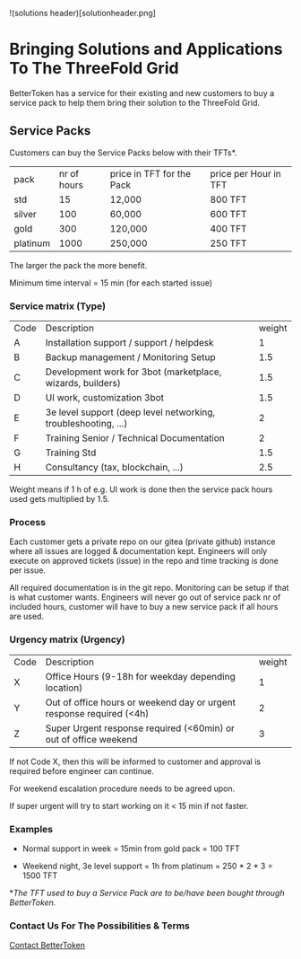 !(solutions header)[solutionheader.png]

# Bringing Solutions and Applications To The ThreeFold Grid

BetterToken has a service for their existing and new customers to buy a service pack to help them bring their solution to the ThreeFold Grid.

## Service Packs

Customers can buy the Service Packs below with their TFTs*.

<table>
  <tr>
    <td>pack</td>
    <td>nr of hours</td>
    <td>price in TFT for the Pack</td>
    <td>price per Hour in TFT</td>
  </tr>
  <tr>
    <td>std</td>
    <td>15</td>
    <td>12,000</td>
    <td>800 TFT</td>
  </tr>
  <tr>
    <td>silver</td>
    <td>100</td>
    <td>60,000</td>
    <td>600 TFT</td>
  </tr>
  <tr>
    <td>gold</td>
    <td>300</td>
    <td>120,000</td>
    <td>400 TFT</td>
  </tr>
  <tr>
    <td>platinum</td>
    <td>1000</td>
    <td>250,000</td>
    <td>250 TFT</td>
  </tr>
</table>


The larger the pack the more benefit.

Minimum time interval = 15 min (for each started issue)

### Service matrix (Type)

<table>
  <tr>
    <td>Code</td>
    <td>Description</td>
    <td>weight</td>
  </tr>
  <tr>
    <td>A</td>
    <td>Installation support / support / helpdesk</td>
    <td>1</td>
  </tr>
  <tr>
    <td>B</td>
    <td>Backup management / Monitoring Setup</td>
    <td>1.5</td>
  </tr>
  <tr>
    <td>C</td>
    <td>Development work for 3bot (marketplace, wizards, builders)</td>
    <td>1.5</td>
  </tr>
  <tr>
    <td>D</td>
    <td>UI work, customization 3bot</td>
    <td>1.5</td>
  </tr>
  <tr>
    <td>E</td>
    <td>3e level support (deep level networking, troubleshooting, ...)</td>
    <td>2</td>
  </tr>
  <tr>
    <td>F</td>
    <td>Training Senior / Technical Documentation</td>
    <td>2</td>
  </tr>
  <tr>
    <td>G</td>
    <td>Training Std</td>
    <td>1.5</td>
  </tr>
  <tr>
    <td>H</td>
    <td>Consultancy (tax, blockchain, ...)</td>
    <td>2.5</td>
  </tr>
</table>


Weight means if 1 h of e.g. UI work is done then the service pack hours used gets multiplied by 1.5.

### Process

Each customer gets a private repo on our gitea (private github) instance where all issues are logged & documentation kept. Engineers will only execute on approved tickets (issue) in the repo and time tracking is done per issue.

All required documentation is in the git repo. Monitoring can be setup if that is what customer wants. Engineers will never go out of service pack nr of included hours, customer will have to buy a new service pack if all hours are used.

### Urgency matrix (Urgency)

<table>
  <tr>
    <td>Code</td>
    <td>Description</td>
    <td>weight</td>
  </tr>
  <tr>
    <td>X</td>
    <td>Office Hours (9-18h for weekday depending location)</td>
    <td>1</td>
  </tr>
  <tr>
    <td>Y</td>
    <td>Out of office hours or weekend day or urgent response required (<4h)</td>
    <td>2</td>
  </tr>
  <tr>
    <td>Z</td>
    <td>Super Urgent response required (<60min) or out of office weekend</td>
    <td>3</td>
  </tr>
</table>


If not Code X, then this will be informed to customer and approval is required before engineer can continue.

For weekend escalation procedure needs to be agreed upon.

If super urgent will try to start working on it < 15 min if not faster.

### Examples

* Normal support in week = 15min from gold pack = 100 TFT

* Weekend night, 3e level support = 1h from platinum = 250 * 2 * 3 = 1500 TFT

**The TFT used to buy a Service Pack are to be/have been bought through BetterToken.*

### Contact Us For The Possibilities & Terms

[Contact BetterToken](mailto:info@bettertoken.com)